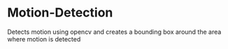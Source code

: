 # Motion-Detection
Detects motion using opencv and creates a bounding box around the area where motion is detected
